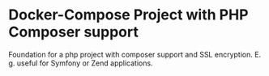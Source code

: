 # Docker-Compose Project with PHP Composer support
Foundation for a php project with composer support and SSL encryption.
E. g. useful for Symfony or Zend applications.
